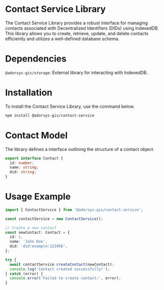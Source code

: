 # Contact Service Library

The Contact Service Library provides a robust interface for managing contacts associated with Decentralized Identifiers (DIDs) using IndexedDB. This library allows you to create, retrieve, update, and delete contacts efficiently and utilizes a well-defined database schema.

# Dependencies

`@adorsys-gis/storage`: External library for interacting with IndexedDB.

# Installation

To install the Contact Service Library, use the command below.

```bash
npm install @adorsys-gis/contact-service
```

# Contact Model

The library defines a interface outlining the structure of a contact object.

```typescript
export interface Contact {
  id: number;
  name: string;
  did: string;
}
```

# Usage Example

```typescript
import { ContactService } from '@adorsys-gis/contact-service';

const contactService = new ContactService();

// Create a new contact
const newContact: Contact = {
  id: 1,
  name: 'John Doe',
  did: 'did:example:123456',
};

try {
  await contactService.createContact(newContact);
  console.log('Contact created successfully!');
} catch (error) {
  console.error('Failed to create contact:', error);
}
```
